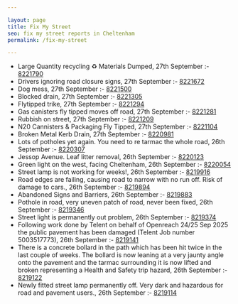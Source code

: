 ```yaml
---

layout: page
title: Fix My Street
seo: fix my street reports in Cheltenham
permalink: /fix-my-street

---
```


<!-- fix_marker starts -->

- Large Quantity recycling ♻️ Materials Dumped, 27th September :- [8221790](https://www.fixmystreet.com/report/8221790)
- Drivers ignoring road closure signs, 27th September :- [8221672](https://www.fixmystreet.com/report/8221672)
- Dog mess, 27th September :- [8221500](https://www.fixmystreet.com/report/8221500)
- Blocked drain, 27th September :- [8221305](https://www.fixmystreet.com/report/8221305)
- Flytipped trike, 27th September :- [8221294](https://www.fixmystreet.com/report/8221294)
- Gas canisters fly tipped moves off road, 27th September :- [8221281](https://www.fixmystreet.com/report/8221281)
- Rubbish on street, 27th September :- [8221209](https://www.fixmystreet.com/report/8221209)
- N20 Cannisters & Packaging Fly Tipped, 27th September :- [8221104](https://www.fixmystreet.com/report/8221104)
- Broken Metal Kerb Drain, 27th September :- [8220981](https://www.fixmystreet.com/report/8220981)
- Lots of potholes yet again. You need to re tarmac the whole road, 26th September :- [8220307](https://www.fixmystreet.com/report/8220307)
- Jessop Avenue. Leaf litter removal, 26th September :- [8220123](https://www.fixmystreet.com/report/8220123)
- Green light on the west, facing Cheltenham, 26th September :- [8220054](https://www.fixmystreet.com/report/8220054)
- Street lamp is not working for weeks!, 26th September :- [8219916](https://www.fixmystreet.com/report/8219916)
- Road edges are failing, causing road to narrow with no run off. Risk of damage to cars., 26th September :- [8219894](https://www.fixmystreet.com/report/8219894)
- Abandoned Signs and Barriers, 26th September :- [8219883](https://www.fixmystreet.com/report/8219883)
- Pothole in road, very uneven patch of road, never been fixed, 26th September :- [8219346](https://www.fixmystreet.com/report/8219346)
- Street light is permanently out problem, 26th September :- [8219374](https://www.fixmystreet.com/report/8219374)
- Following work done by Telent on behalf of Openreach 24/25 Sep 2025 the public pavement has been damaged (Telent Job number 5003517773), 26th September :- [8219141](https://www.fixmystreet.com/report/8219141)
- There is a concrete bollard in the path which has been hit twice in the last couple of weeks. The bollard is now leaning at a very jaunty angle onto the pavement and the tarmac surrounding it is now lifted and broken representing a Health and Safety trip hazard, 26th September :- [8219122](https://www.fixmystreet.com/report/8219122)
- Newly fitted street lamp permanently off. Very dark and hazardous for road and pavement users., 26th September :- [8219114](https://www.fixmystreet.com/report/8219114)

<!-- fix_marker ends -->